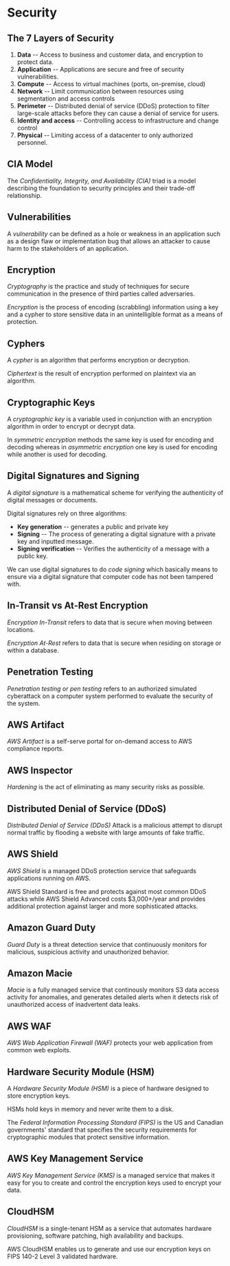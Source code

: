 # Security

## The 7 Layers of Security

1. **Data** -- Access to business and customer data, and encryption to protect data.
1. **Application** -- Applications are secure and free of security vulnerabilities.
1. **Compute** -- Access to virtual machines (ports, on-premise, cloud)
1. **Network** -- Limit communication between resources using segmentation and access controls
1. **Perimeter** -- Distributed denial of service (DDoS) protection to filter large-scale attacks before they can cause a denial of service for users.
1. **Identity and access** -- Controlling access to infrastructure and change control
1. **Physical** -- Limiting access of a datacenter to only authorized personnel.

## CIA Model

The _Confidentiality, Integrity, and Availability (CIA)_ triad is a model describing the foundation to security principles and their trade-off relationship.

## Vulnerabilities

A _vulnerability_ can be defined as a hole or weakness in an application such as a design flaw or implementation bug that allows an attacker to cause harm to the stakeholders of an application.

## Encryption

_Cryptography_ is the practice and study of techniques for secure communication in the presence of third parties called adversaries.

_Encryption_ is the process of encoding (scrabbling) information using a key and a cypher to store sensitive data in an unintelligible format as a means of protection.

## Cyphers

A _cypher_ is an algorithm that performs encryption or decryption.

_Ciphertext_ is the result of encryption performed on plaintext via an algorithm.

## Cryptographic Keys

A _cryptographic key_ is a variable used in conjunction with an encryption algorithm in order to encrypt or decrypt data.

In _symmetric encryption_ methods the same key is used for encoding and decoding whereas in _asymmetric encryption_ one key is used for encoding while another is used for decoding.

## Digital Signatures and Signing

A _digital signature_ is a mathematical scheme for verifying the authenticity of digital messages or documents.

Digital signatures rely on three algorithms:

- **Key generation** -- generates a public and private key
- **Signing** -- The process of generating a digital signature with a private key and inputted message.
- **Signing verification** -- Verifies the authenticity of a message with a public key.

We can use digital signatures to do _code signing_ which basically means to ensure via a digital signature that computer code has not been tampered with.

## In-Transit vs At-Rest Encryption

_Encryption In-Transit_ refers to data that is secure when moving between locations.

_Encryption At-Rest_ refers to data that is secure when residing on storage or within a database.

## Penetration Testing

_Penetration testing_ or _pen testing_ refers to an authorized simulated cyberattack on a computer system performed to evaluate the security of the system.

## AWS Artifact

_AWS Artifact_ is a self-serve portal for on-demand access to AWS compliance reports.

## AWS Inspector

_Hardening_ is the act of eliminating as many security risks as possible.

## Distributed Denial of Service (DDoS)

_Distributed Denial of Service (DDoS)_ Attack is a malicious attempt to disrupt normal traffic by flooding a website with large amounts of fake traffic.

## AWS Shield

_AWS Shield_ is a managed DDoS protection service that safeguards applications running on AWS.

AWS Shield Standard is free and protects against most common DDoS attacks while AWS Shield Advanced costs $3,000+/year and provides additional protection against larger and more sophisticated attacks.

## Amazon Guard Duty

_Guard Duty_ is a threat detection service that continuously monitors for malicious, suspicious activity and unauthorized behavior.

## Amazon Macie

_Macie_ is a fully managed service that continously monitors S3 data access activity for anomalies, and generates detailed alerts when it detects risk of unauthorized access of inadvertent data leaks.

## AWS WAF

_AWS Web Application Firewall (WAF)_ protects your web application from common web exploits.

## Hardware Security Module (HSM)

A _Hardware Security Module (HSM)_ is a piece of hardware designed to store encryption keys.

HSMs hold keys in memory and never write them to a disk.

The _Federal Information Processing Standard (FIPS)_ is the US and Canadian governments' standard that specifies the security requirements for cryptographic modules that protect sensitive information.

## AWS Key Management Service

_AWS Key Management Service (KMS)_ is a managed service that makes it easy for you to create and control the encryption keys used to encrypt your data.

## CloudHSM

_CloudHSM_ is a single-tenant HSM as a service that automates hardware provisioning, software patching, high availability and backups.

AWS CloudHSM enables us to generate and use our encryption keys on FIPS 140-2 Level 3 validated hardware.
